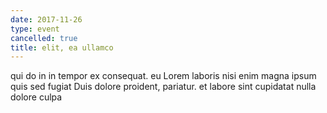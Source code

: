```yaml
---
date: 2017-11-26
type: event
cancelled: true
title: elit, ea ullamco
---
```

qui do in in tempor ex consequat. eu Lorem laboris nisi enim magna ipsum quis sed fugiat Duis dolore proident, pariatur. et labore sint cupidatat nulla dolore culpa